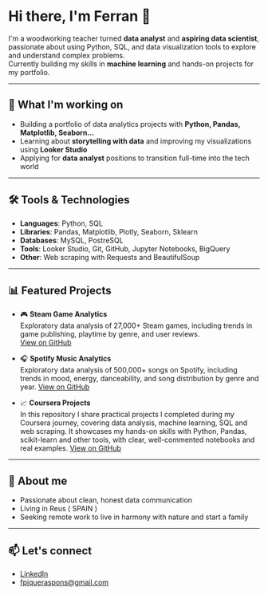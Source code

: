 
<!--
**Tzantza/tzantza** is a ✨ _special_ ✨ repository because its `README.md` (this file) appears on your GitHub profile.

Here are some ideas to get you started:

- 🔭 I’m currently working on ...
- 🌱 I’m currently learning ...
- 👯 I’m looking to collaborate on ...
- 🤔 I’m looking for help with ...
- 💬 Ask me about ...
- 📫 How to reach me: ...
- 😄 Pronouns: ...
- ⚡ Fun fact: ...
-->

# Hi there, I'm Ferran 👋

I'm a woodworking teacher turned **data analyst** and **aspiring data scientist**, passionate about using Python, SQL, and data visualization tools to explore and understand complex problems.  
Currently building my skills in **machine learning** and hands-on projects for my portfolio.

---

## 🧠 What I'm working on

- Building a portfolio of data analytics projects with **Python, Pandas, Matplotlib, Seaborn...**
- Learning about **storytelling with data** and improving my visualizations using **Looker Studio**
- Applying for **data analyst** positions to transition full-time into the tech world

---

## 🛠️ Tools & Technologies

- **Languages**: Python, SQL
- **Libraries**: Pandas, Matplotlib, Plotly, Seaborn, Sklearn
- **Databases**: MySQL, PostreSQL
- **Tools**: Looker Studio, Git, GitHub, Jupyter Notebooks, BigQuery
- **Other**: Web scraping with Requests and BeautifulSoup

---

## 📊 Featured Projects

- 🎮 **Steam Game Analytics**  
  Exploratory data analysis of 27,000+ Steam games, including trends in game publishing, playtime by genre, and user reviews.  
  [View on GitHub](https://github.com/tzantza/eda-steam)

- 🎧 **Spotify Music Analytics**  
  Exploratory data analysis of 500,000+ songs on Spotify, including trends in mood, energy, danceability, and song distribution by genre and year.
  [View on GitHub](https://github.com/tzantza/eda-spotify)
  
- 📈 **Coursera Projects**  
  In this repository I share practical projects I completed during my Coursera journey, covering data analysis, machine learning, SQL and web scraping. It showcases my hands-on skills with Python, Pandas, scikit-learn and other tools, with clear, well-commented notebooks and real examples. 
  [View on GitHub](https://github.com/Tzantza/coursera)

---

## 🌄 About me

- Passionate about clean, honest data communication
- Living in Reus ( SPAIN )
- Seeking remote work to live in harmony with nature and start a family

---

## 📫 Let's connect

- [LinkedIn](https://linkedin.com/in/fpiqueraspons)
- fpiqueraspons@gmail.com
